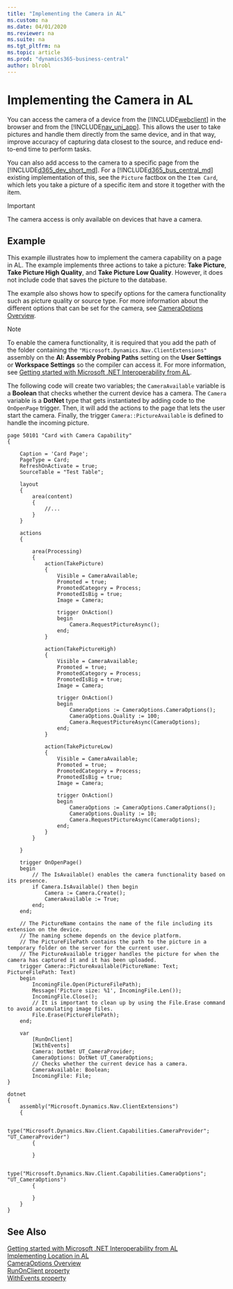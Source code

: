 ```yaml
---
title: "Implementing the Camera in AL"
ms.custom: na
ms.date: 04/01/2020
ms.reviewer: na
ms.suite: na
ms.tgt_pltfrm: na
ms.topic: article
ms.prod: "dynamics365-business-central"
author: blrobl
---
```


# Implementing the Camera in AL
You can access the camera of a device from the [!INCLUDE[webclient](includes/webclient.md)] in the browser and from the [!INCLUDE[nav_uni_app](includes/nav_uni_app_md.md)]. This allows the user to take pictures and handle them directly from the same device, and in that way, improve accuracy of capturing data closest to the source, and reduce end-to-end time to perform tasks. 

You can also add access to the camera to a specific page from the [!INCLUDE[d365_dev_short_md](includes/d365_dev_short_md.md)]. For a [!INCLUDE[d365_bus_central_md](includes/d365_bus_central_md.md)] existing implementation of this, see the `Picture` factbox on the `Item Card`, which lets you take a picture of a specific item and store it together with the item.  
  
> [!IMPORTANT]  
>  The camera access is only available on devices that have a camera. 

## Example

This example illustrates how to implement the camera capability on a page in AL. The example implements three actions to take a picture: **Take Picture**, **Take Picture High Quality**, and **Take Picture Low Quality**. However, it does not include code that saves the picture to the database.

The example also shows how to specify options for the camera functionality such as picture quality or source type. For more information about the different options that can be set for the camera, see [CameraOptions Overview](devenv-Camera-options.md). 

> [!NOTE]
> To enable the camera functionality, it is required that you add the path of the folder containing the `"Microsoft.Dynamics.Nav.ClientExtensions"` assembly on the **Al: Assembly Probing Paths** setting on the **User Settings** or **Workspace Settings** so the compiler can access it. For more information, see [Getting started with Microsoft .NET Interoperability from AL](devenv-get-started-call-dotnet-from-al.md).

The following code will create two variables; the `CameraAvailable` variable is a **Boolean** that checks whether the current device has a camera. The `Camera` variable is a **DotNet** type that gets instantiated by adding code to the `OnOpenPage` trigger. Then, it will add the actions to the page that lets the user start the camera. Finally, the trigger `Camera::PictureAvailable` is defined to handle the incoming picture.  

```
page 50101 "Card with Camera Capability"
{

    Caption = 'Card Page';
    PageType = Card;
    RefreshOnActivate = true;
    SourceTable = "Test Table";

    layout
    {
        area(content)
        {
            //...
        }
    }

    actions
    {
        
        area(Processing)
        {
            action(TakePicture)
            {
                Visible = CameraAvailable;
                Promoted = true;
                PromotedCategory = Process;
                PromotedIsBig = true;
                Image = Camera;

                trigger OnAction()
                begin
                    Camera.RequestPictureAsync();
                end;
            }

            action(TakePictureHigh)
            {
                Visible = CameraAvailable;
                Promoted = true;
                PromotedCategory = Process;
                PromotedIsBig = true;
                Image = Camera;

                trigger OnAction()
                begin
                    CameraOptions := CameraOptions.CameraOptions();
                    CameraOptions.Quality := 100;
                    Camera.RequestPictureAsync(CameraOptions);
                end;
            }

            action(TakePictureLow)
            {
                Visible = CameraAvailable;
                Promoted = true;
                PromotedCategory = Process;
                PromotedIsBig = true;
                Image = Camera;

                trigger OnAction()
                begin
                    CameraOptions := CameraOptions.CameraOptions();
                    CameraOptions.Quality := 10;
                    Camera.RequestPictureAsync(CameraOptions);
                end;
            }
        }

    }

    trigger OnOpenPage()
    begin
        // The IsAvailable() enables the camera functionality based on its presence.
        if Camera.IsAvailable() then begin
            Camera := Camera.Create();
            CameraAvailable := True;
        end;
    end;

    // The PictureName contains the name of the file including its extension on the device. 
    // The naming scheme depends on the device platform. 
    // The PictureFilePath contains the path to the picture in a temporary folder on the server for the current user.
    // The PictureAvailable trigger handles the picture for when the camera has captured it and it has been uploaded.
    trigger Camera::PictureAvailable(PictureName: Text; PictureFilePath: Text) 
    begin
        IncomingFile.Open(PictureFilePath);
        Message('Picture size: %1', IncomingFile.Len());
        IncomingFile.Close();
        // It is important to clean up by using the File.Erase command to avoid accumulating image files.
        File.Erase(PictureFilePath);
    end;

    var
        [RunOnClient]
        [WithEvents]
        Camera: DotNet UT_CameraProvider;
        CameraOptions: DotNet UT_CameraOptions;
        // Checks whether the current device has a camera.
        CameraAvailable: Boolean;
        IncomingFile: File;
}

dotnet
{
    assembly("Microsoft.Dynamics.Nav.ClientExtensions")
    {

        type("Microsoft.Dynamics.Nav.Client.Capabilities.CameraProvider"; "UT_CameraProvider")
        {

        }

        type("Microsoft.Dynamics.Nav.Client.Capabilities.CameraOptions"; "UT_CameraOptions")
        {

        }
    }
}

```
  
## See Also  
[Getting started with Microsoft .NET Interoperability from AL](devenv-get-started-call-dotnet-from-al.md)  
[Implementing Location in AL](devenv-implement-location-al.md)  
[CameraOptions Overview](devenv-Camera-options.md)  
 [RunOnClient property](properties/devenv-runonclient-property.md)  
 [WithEvents property](properties/devenv-withevents-property.md) 